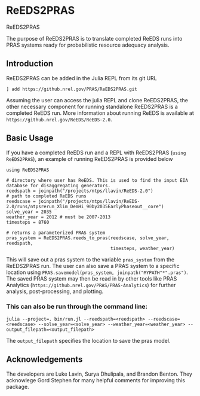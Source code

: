 # ReEDS2PRAS
ReEDS2PRAS

The purpose of ReEDS2PRAS is to translate completed ReEDS runs into PRAS systems ready for probabilistic resource adequacy analysis.

## Introduction
ReEDS2PRAS can be added in the Julia REPL from its git URL

`] add https://github.nrel.gov/PRAS/ReEDS2PRAS.git`

Assuming  the user can access the julia REPL and clone ReEDS2PRAS, the other necessary component for running standalone ReEDS2PRAS is a completed ReEDS run. More information about running ReEDS is available at `https://github.nrel.gov/ReEDS/ReEDS-2.0`.

## Basic Usage
If you have a completed ReEDS run and a REPL with ReEDS2PRAS (`using ReEDS2PRAS`), an example of running ReEDS2PRAS is provided below

```
using ReEDS2PRAS

# directory where user has ReEDS. This is used to find the input EIA database for disaggregating generators.
reedspath = joinpath("/projects/ntps/llavin/ReEDS-2.0")
# path to completed ReEDS runs
reedscase = joinpath("/projects/ntps/llavin/ReEDS-2.0/runs/ntpsrerun_Xlim_DemHi_90by2035EarlyPhaseout__core")
solve_year = 2035
weather_year = 2012 # must be 2007-2013
timesteps = 8760

# returns a parameterized PRAS system
pras_system = ReEDS2PRAS.reeds_to_pras(reedscase, solve_year, reedspath,
                                       timesteps, weather_year)
```

This will save out a pras system to the variable `pras_system` from the ReEDS2PRAS run. The user can also save a PRAS system to a specific location using `PRAS.savemodel(pras_system, joinpath("MYPATH"*".pras")`. The saved PRAS system may then be read in by other tools like PRAS Analytics (`https://github.nrel.gov/PRAS/PRAS-Analytics`) for further analysis, post-processing, and plotting.

### This can also be run through the command line:

```
julia --project=. bin/run.jl --reedspath=<reedspath> --reedscase=<reedscase> --solve_year=<solve_year> --weather_year=<weather_year> --output_filepath=<output_filepath>
```

The `output_filepath` specifies the location to save the pras model.


## Acknowledgements
The developers are Luke Lavin, Surya Dhulipala, and Brandon Benton. They acknowlege Gord Stephen for many helpful comments for improving this package.